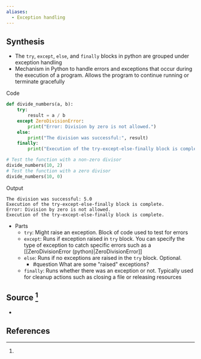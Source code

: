 ```yaml
---
aliases:
  - Exception handling
---
```

## Synthesis
- The `try`, `except`, `else`, and `finally` blocks in python are grouped under exception handling
- Mechanism in Python to handle errors and exceptions that occur during the execution of a program. Allows the program to continue running or terminate gracefully

Code
```python 
def divide_numbers(a, b):
    try:
        result = a / b
    except ZeroDivisionError:
        print("Error: Division by zero is not allowed.")
    else:
        print("The division was successful:", result)
    finally:
        print("Execution of the try-except-else-finally block is complete.")

# Test the function with a non-zero divisor
divide_numbers(10, 2)
# Test the function with a zero divisor
divide_numbers(10, 0)
```

Output
```
The division was successful: 5.0
Execution of the try-except-else-finally block is complete.
Error: Division by zero is not allowed.
Execution of the try-except-else-finally block is complete.
```

- Parts
	- `try`: Might raise an exception. Block of code used to test for errors
	- `except`: Runs if exception raised in `try` block. You can specify the type of exception to catch specific errors such as a [[ZeroDivisionError (python)|ZeroDivisionError]]
	- `else`: Runs if no exceptions are raised in the `try` block. Optional.
		 - #question What are some "raised" exceptions?
	 - `finally`: Runs whether there was an exception or not. Typically used for cleanup actions such as closing a file or releasing resources
## Source [^1]
- 
## References

[^1]: 